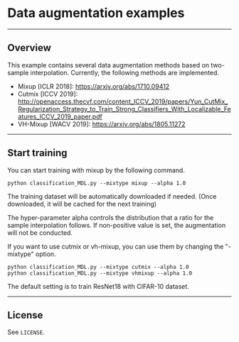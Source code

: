 # Data augmentation examples

---

## Overview

This example contains several data augmentation methods based on two-sample interpolation.
Currently, the following methods are implemented.
- Mixup [ICLR 2018]: https://arxiv.org/abs/1710.09412
- Cutmix [ICCV 2019]: http://openaccess.thecvf.com/content_ICCV_2019/papers/Yun_CutMix_Regularization_Strategy_to_Train_Strong_Classifiers_With_Localizable_Features_ICCV_2019_paper.pdf
- VH-Mixup [WACV 2019]: https://arxiv.org/abs/1805.11272

---

## Start training

You can start training with mixup by the following command.
```
python classification_MDL.py --mixtype mixup --alpha 1.0
```
The training dataset will be automatically downloaded if needed.
(Once downloaded, it will be cached for the next training)

The hyper-parameter alpha controls the distribution that a ratio for the sample interpolation follows. If non-positive value is set, the augmentation will not be conducted.

If you want to use cutmix or vh-mixup, you can use them by changing the "-mixtype" option.
```
python classification_MDL.py --mixtype cutmix --alpha 1.0
python classification_MDL.py --mixtype vhmixup --alpha 1.0
```

The default setting is to train ResNet18 with CIFAR-10 dataset.

---

## License

See `LICENSE`.
